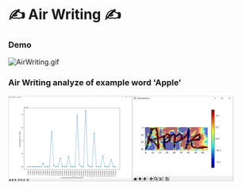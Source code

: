# :writing_hand: Air Writing :writing_hand:
### Demo
![AirWriting.gif](./images/AirWriting.gif)

### Air Writing analyze of example word 'Apple'
<img src="images/Apple_analyze.png" width="90%" height="90%">
